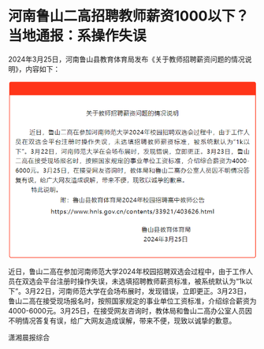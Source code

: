 # 河南鲁山二高招聘教师薪资1000以下？当地通报：系操作失误

2024年3月25日，河南鲁山县教育体育局发布《关于教师招聘薪资问题的情况说明》，内容如下：

![d7ad3fc23e8492600710e1fdbaa3a467.jpg](https://raw.githubusercontent.com/qqhsx/qqnews_image/main/2024/03/26/河南鲁山二高招聘教师薪资1000以下？当地通报：系操作失误/d7ad3fc23e8492600710e1fdbaa3a467.jpg)

近日，鲁山二高在参加河南师范大学2024年校园招聘双选会过程中，由于工作人员在双选会平台注册时操作失误，未选填招聘教师薪资标准，被系统默认为“1k以下”。3月22日，河南师范大学在会场布展时，发现错误，立即更正。3月23日，鲁山二高在接受现场报名时，按照国家规定的事业单位工资标准，介绍综合薪资为4000-6000元。3月25日，在接受网友咨询时，教体局和鲁山二高办公室人员因不明情况答复有误，给广大网友造成误解，带来不便，现致以诚挚的歉意。

潇湘晨报综合

